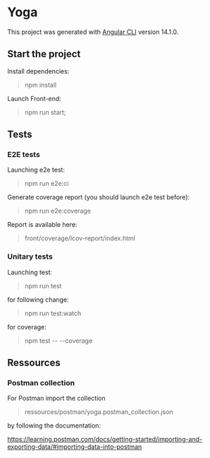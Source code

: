 # Yoga

This project was generated with [Angular CLI](https://github.com/angular/angular-cli) version 14.1.0.

## Start the project

Install dependencies:

> npm install

Launch Front-end:

> npm run start;


## Tests

### E2E tests

Launching e2e test:

> npm run e2e:ci

Generate coverage report (you should launch e2e test before):

> npm run e2e:coverage

Report is available here:

> front/coverage/lcov-report/index.html

### Unitary tests

Launching test:

> npm run test

for following change:

> npm run test:watch

for coverage:

> npm test -- --coverage

## Ressources

### Postman collection

For Postman import the collection

> ressources/postman/yoga.postman_collection.json 

by following the documentation: 

https://learning.postman.com/docs/getting-started/importing-and-exporting-data/#importing-data-into-postman
